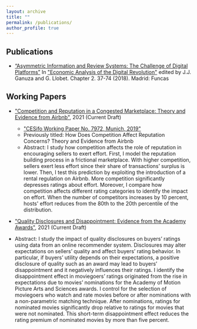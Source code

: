 ```yaml
---
layout: archive
title: ""
permalink: /publications/
author_profile: true
---
```



Publications 
-----

* <a href="https://drive.google.com/file/d/11mwubDhEvnN0DAVWCe5qvBwYhbRIYLF1/view">“Asymmetric Information and Review Systems: The Challenge of Digital Platforms”</a>
In <a href="https://www.dropbox.com/s/hnlhbnkbk3zmdpi/Economic_Analysis_of_the_Digital_Revolution.pdf?dl=0">"Economic Analysis of the Digital Revolution"</a> edited by J.J. Ganuza and G. Llobet. Chapter 2. 37-74 (2018). Madrid: Funcas 


Working Papers
-----

* <a href="https://drive.google.com/file/d/1zO7jjIVM2Dt8OUX7GPPhzf00COBIAWrP/view?usp=sharing">"Competition and Reputation in a Congested Marketplace: Theory and Evidence from Airbnb"</a>, 2021 (Current Draft)
  * <a href="https://www.cesifo.org/en/publikationen/2019/working-paper/how-does-competition-affect-reputation-concerns-theory-and">"CESifo Working Paper No. 7972, Munich, 2019"</a>
  * Previously titled: How Does Competition Affect Reputation Concerns? Theory and Evidence from Airbnb
  * Abstract: I study how competition affects the role of reputation in encouraging sellers to exert effort. First, I model the reputation building process in a frictional marketplace. With higher competition, sellers exert less effort since their share of transactions’ surplus is lower. Then, I test this prediction by exploiting the introduction of a rental regulation on Airbnb. More competition significantly depresses ratings about effort. Moreover, I compare how competition affects different rating categories to identify the impact on effort. When the number of competitors increases by 10 percent, hosts' effort reduces from the 80th to the 20th percentile of the distribution.

* <a href="https://drive.google.com/file/d/1cvAyJzWEmk2V-tdCG10dujCN8Hxw8Vlu/view?usp=sharing">"Quality Disclosures and Disappointment: Evidence from the Academy Awards"</a>, 2021 (Current Draft)
* Abstract: I study the impact of quality disclosures on buyers’ ratings using data from an online recommender system. Disclosures may alter expectations on sellers’ quality and affect buyers’ rating behavior. In particular, if buyers’ utility depends on their expectations, a positive disclosure of quality such as an award may lead to buyers’ disappointment and it negatively influences their ratings. I identify the disappointment effect in moviegoers’ ratings originated from the rise in expectations due to movies’ nominations for the Academy of Motion Picture Arts and Sciences awards. I control for the selection of moviegoers who watch and rate movies before or after nominations with a non-parametric matching technique. After nominations, ratings for nominated movies significantly drop relative to ratings for movies that were not nominated. This short-term disappointment effect reduces the rating premium of nominated movies by more than five percent.
